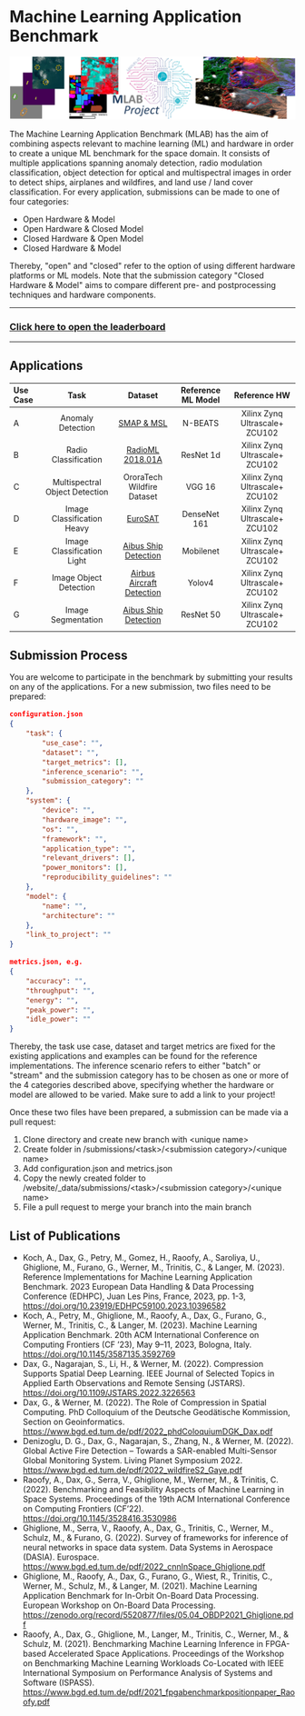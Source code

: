 # Machine Learning Application Benchmark

![alt text](media/mlab_logo.png "MLAB")

<Description of benchmark>
The Machine Learning Application Benchmark (MLAB) has the aim of combining aspects relevant to machine learning (ML) and hardware in order to create a unique ML benchmark for the space domain. It consists of multiple applications spanning anomaly detection, radio modulation classification, object detection for optical and multispectral images in order to detect ships, airplanes and wildfires, and land use / land cover classification. For every application, submissions can be made to one of four categories:

- Open Hardware & Model
- Open Hardware & Closed Model
- Closed Hardware & Open Model
- Closed Hardware & Model

Thereby, "open" and "closed" refer to the option of using different hardware platforms or ML models. Note that the submission category "Closed Hardware & Model" aims to compare different pre- and postprocessing techniques and hardware components.

------
### [Click here to open the leaderboard](leaderboard.md)


<!-- ### [Click here to open dataset overview](https://www.bgd.ed.tum.de/en/projects/mlab/modeldb.html) -->
------
## Applications

| Use Case       |  Task  |  Dataset  |  Reference ML Model  | Reference HW |
| :---- | :----------: | :-----------------------: | :-----------------: | :------------: |
| A |  Anomaly Detection  |  [SMAP & MSL](https://github.com/khundman/telemanom/tree/master)  |  N-BEATS  | Xilinx Zynq Ultrascale+ ZCU102 |
| B |  Radio Classification  |  [RadioML 2018.01A](https://www.deepsig.ai/datasets/)  |  ResNet 1d  | Xilinx Zynq Ultrascale+ ZCU102 |
| C |  Multispectral Object Detection  |  OroraTech Wildfire Dataset  |  VGG 16  | Xilinx Zynq Ultrascale+ ZCU102 |
| D |  Image Classification Heavy  |  [EuroSAT](https://github.com/phelber/eurosat)  |  DenseNet 161  | Xilinx Zynq Ultrascale+ ZCU102 |
| E |  Image Classification Light  |  [Aibus Ship Detection](https://www.kaggle.com/competitions/airbus-ship-detection)  |  Mobilenet  | Xilinx Zynq Ultrascale+ ZCU102 |
| F |  Image Object Detection  |  [Airbus Aircraft Detection](https://www.kaggle.com/datasets/airbusgeo/airbus-aircrafts-sample-dataset)  |  Yolov4  | Xilinx Zynq Ultrascale+ ZCU102 |
| G |  Image Segmentation  |  [Aibus Ship Detection](https://www.kaggle.com/competitions/airbus-ship-detection)  |  ResNet 50  | Xilinx Zynq Ultrascale+ ZCU102 |


## Submission Process
You are welcome to participate in the benchmark by submitting your results on any of the applications. For a new submission, two files need to be prepared:
```json
configuration.json
{
    "task": {
		"use_case": "",
		"dataset": "",
		"target_metrics": [],
		"inference_scenario": "",
		"submission_category": ""
	},
	"system": {
		"device": "",
        "hardware_image": "",
		"os": "",
		"framework": "",
		"application_type": "",
		"relevant_drivers": [],
		"power_monitors": [],
		"reproducibility_guidelines": ""
	},
	"model": {
		"name": "",
		"architecture": ""
	},
    "link_to_project": ""
}
```
```json
metrics.json, e.g.
{
    "accuracy": "",
	"throughput": "",
	"energy": "",
	"peak_power": "",
	"idle_power": ""
}
```

Thereby, the task use case, dataset and target metrics are fixed for the existing applications and examples can be found for the reference implementations. The inference scenario refers to either "batch" or "stream" and the submission category has to be chosen as one or more of the 4 categories described above, specifying whether the hardware or model are allowed to be varied. Make sure to add a link to your project!

Once these two files have been prepared, a submission can be made via a pull request:

1. Clone directory and create new branch with \<unique name>
2. Create folder in /submissions/\<task>/\<submission category>/\<unique name>
3. Add configuration.json and metrics.json
4. Copy the newly created folder to /website/_data/submissions/\<task>/\<submission category>/\<unique name>
5. File a pull request to merge your branch into the main branch


## List of Publications
- Koch, A., Dax, G., Petry, M., Gomez, H., Raoofy, A., Saroliya, U., Ghiglione, M., Furano, G., Werner, M., Trinitis, C., & Langer, M. (2023). Reference Implementations for Machine Learning Application Benchmark. 2023 European Data Handling & Data Processing Conference (EDHPC), Juan Les Pins, France, 2023, pp. 1-3, https://doi.org/10.23919/EDHPC59100.2023.10396582
- Koch, A., Petry, M., Ghiglione, M., Raoofy, A., Dax, G., Furano, G., Werner, M., Trinitis, C., & Langer, M. (2023). Machine Learning Application Benchmark. 20th ACM International Conference on Computing Frontiers (CF ’23), May 9–11, 2023, Bologna, Italy. https://doi.org/10.1145/3587135.3592769
- Dax, G., Nagarajan, S., Li, H., & Werner, M. (2022). Compression Supports Spatial Deep Learning. IEEE Journal of Selected Topics in Applied Earth Observations and Remote Sensing (JSTARS). https://doi.org/10.1109/JSTARS.2022.3226563
- Dax, G., & Werner, M. (2022). The Role of Compression in Spatial Computing. PhD Colloquium of the Deutsche Geodätische Kommission, Section on Geoinformatics. https://www.bgd.ed.tum.de/pdf/2022_phdColoquiumDGK_Dax.pdf
- Denizoglu, D. G., Dax, G., Nagarajan, S., Zhang, N., & Werner, M. (2022). Global Active Fire Detection – Towards a SAR-enabled Multi-Sensor Global Monitoring System. Living Planet Symposium 2022. https://www.bgd.ed.tum.de/pdf/2022_wildfireS2_Gaye.pdf
- Raoofy, A., Dax, G., Serra, V., Ghiglione, M., Werner, M., & Trinitis, C. (2022). Benchmarking and Feasibility Aspects of Machine Learning in Space Systems. Proceedings of the 19th ACM International Conference on Computing Frontiers (CF’22). https://doi.org/10.1145/3528416.3530986
- Ghiglione, M., Serra, V., Raoofy, A., Dax, G., Trinitis, C., Werner, M., Schulz, M., & Furano, G. (2022). Survey of frameworks for inference of neural networks in space data system. Data Systems in Aerospace (DASIA). Eurospace. https://www.bgd.ed.tum.de/pdf/2022_cnnInSpace_Ghiglione.pdf
- Ghiglione, M., Raoofy, A., Dax, G., Furano, G., Wiest, R., Trinitis, C., Werner, M., Schulz, M., & Langer, M. (2021). Machine Learning Application Benchmark for In-Orbit On-Board Data Processing. European Workshop on On-Board Data Processing. https://zenodo.org/record/5520877/files/05.04_OBDP2021_Ghiglione.pdf
- Raoofy, A., Dax, G., Ghiglione, M., Langer, M., Trinitis, C., Werner, M., & Schulz, M. (2021). Benchmarking Machine Learning Inference in FPGA-based Accelerated Space Applications. Proceedings of the Workshop on Benchmarking Machine Learning Workloads Co-Located with IEEE International Symposium on Performance Analysis of Systems and Software (ISPASS). https://www.bgd.ed.tum.de/pdf/2021_fpgabenchmarkpositionpaper_Raoofy.pdf

